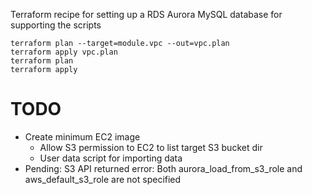 Terraform recipe for setting up a RDS Aurora MySQL database for supporting the scripts

```
terraform plan --target=module.vpc --out=vpc.plan
terraform apply vpc.plan
terraform plan
terraform apply
```

# TODO

* Create minimum EC2 image
	* Allow S3 permission to EC2 to list target S3 bucket dir
	* User data script for importing data
* Pending: S3 API returned error: Both aurora_load_from_s3_role and aws_default_s3_role are not specified

